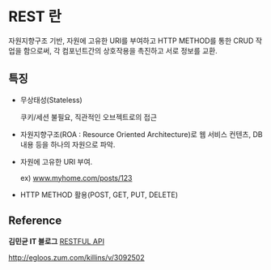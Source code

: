 # REST 란

자원지향구조 기반, 자원에 고유한 URI를 부여하고 HTTP METHOD를 통한 CRUD 작업을 함으로써, 각 컴포넌트간의 상호작용을 촉진하고 서로 정보를 교환.

## 특징

- 무상태성(Stateless)

  쿠키/세션 불필요, 직관적인 오브젝트로의 접근

- 자원지향구조(ROA : Resource Oriented Architecture)로 웹 서비스 컨텐츠, DB 내용 등을 하나의 자원으로 파악.

- 자원에 고유한 URI 부여.

  ex) www.myhome.com/posts/123

- HTTP METHOD 활용(POST, GET, PUT, DELETE)



## Reference

**김민균 IT 블로그** [RESTFUL API](http://blog.naver.com/mkzzang0928/220947811979)

http://egloos.zum.com/killins/v/3092502